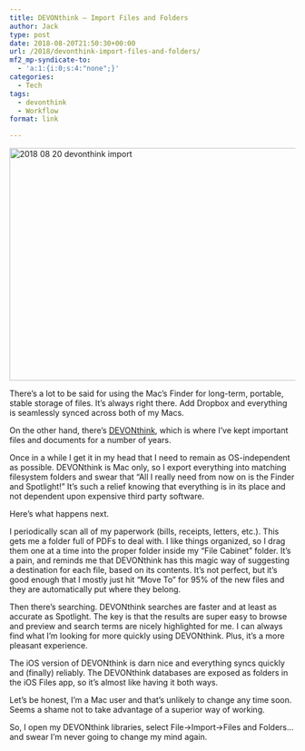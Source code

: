 ```yaml
---
title: DEVONthink – Import Files and Folders
author: Jack
type: post
date: 2018-08-20T21:50:30+00:00
url: /2018/devonthink-import-files-and-folders/
mf2_mp-syndicate-to:
  - 'a:1:{i:0;s:4:"none";}'
categories:
  - Tech
tags:
  - devonthink
  - Workflow
format: link

---
```

<img title="2018-08-20-devonthink-import.png" src="https://jack.baty.net/wp-content/uploads/2018/08/2018-08-20-devonthink-import.png" alt="2018 08 20 devonthink import" width="564" height="410" border="0" />

There&#8217;s a lot to be said for using the Mac&#8217;s Finder for long-term, portable, stable storage of files. It&#8217;s always right there. Add Dropbox and everything is seamlessly synced across both of my Macs.

On the other hand, there&#8217;s [DEVONthink][1], which is where I&#8217;ve kept important files and documents for a number of years.

Once in a while I get it in my head that I need to remain as OS-independent as possible. DEVONthink is Mac only, so I export everything into matching filesystem folders and swear that &#8220;All I really need from now on is the Finder and Spotlight!&#8221; It&#8217;s such a relief knowing that everything is in its place and not dependent upon expensive third party software.

Here&#8217;s what happens next.

I periodically scan all of my paperwork (bills, receipts, letters, etc.). This gets me a folder full of PDFs to deal with. I like things organized, so I drag them one at a time into the proper folder inside my &#8220;File Cabinet&#8221; folder. It&#8217;s a pain, and reminds me that DEVONthink has this magic way of suggesting a destination for each file, based on its contents. It&#8217;s not perfect, but it&#8217;s good enough that I mostly just hit &#8220;Move To&#8221; for 95% of the new files and they are automatically put where they belong.

Then there&#8217;s searching. DEVONthink searches are faster and at least as accurate as Spotlight. The key is that the results are super easy to browse and preview and search terms are nicely highlighted for me. I can always find what I&#8217;m looking for more quickly using DEVONthink. Plus, it&#8217;s a more pleasant experience.

The iOS version of DEVONthink is darn nice and everything syncs quickly and (finally) reliably. The DEVONthink databases are exposed as folders in the iOS Files app, so it&#8217;s almost like having it both ways.

Let&#8217;s be honest, I&#8217;m a Mac user and that&#8217;s unlikely to change any time soon. Seems a shame not to take advantage of a superior way of working.

So, I open my DEVONthink libraries, select File->Import->Files and Folders&#8230; and swear I&#8217;m never going to change my mind again.

 [1]: https://www.devontechnologies.com/products/devonthink/devonthink-pro-office.html
